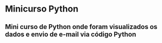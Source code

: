 # Minicurso Python
## Mini curso de Python onde foram visualizados os dados e envio de e-mail via código Python
